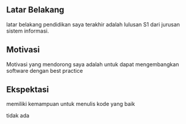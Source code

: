 [//]: # (Ceritakan sedikit tentang latar belakangmu seperti pendidikan terakhir atau pekerjaan sebelumnya)
## Latar Belakang
latar belakang pendidikan saya terakhir adalah lulusan S1 dari jurusan sistem informasi.

[//]: # (Motivasi apa yang mendorongmu untuk ikut program coding bootcamp di Hacktiv8?)
## Motivasi
Motivasi yang mendorong saya adalah untuk dapat mengembangkan software dengan best practice

[//]: # (Beri tahu kami, apa yang ingin kamu dapatkan di Hacktiv8 dan apa yang ingin kamu capai setelah lulus dari sini?)
## Ekspektasi
memiliki kemampuan untuk menulis kode yang baik

[//]: # (Apakah ada hal lain yang ingin disampaikan? Bila ada, kamu bebas untuk menuliskannya)
tidak ada
